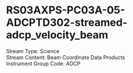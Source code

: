 # RS03AXPS-PC03A-05-ADCPTD302-streamed-adcp_velocity_beam

Stream Type: Science<br>
Stream Content: Beam Coordinate Data Products<br>
Instrument Group Code: ADCP<br>

